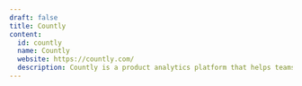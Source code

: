 ```yaml
---
draft: false
title: Countly
content:
  id: countly
  name: Countly
  website: https://countly.com/
  description: Countly is a product analytics platform that helps teams track, analyze, and act on their user actions and behavior on mobile, web, and desktop applications.
---
```

